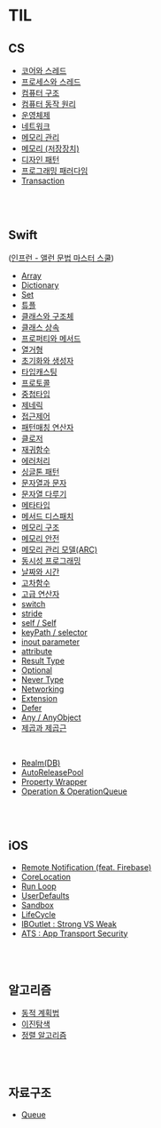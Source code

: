 # TIL
## CS
* [코어와 스레드](/ComputerScience/%EC%BD%94%EC%96%B4%EC%99%80%20%EC%8A%A4%EB%A0%88%EB%93%9C.md)
* [프로세스와 스레드](/ComputerScience/%ED%94%84%EB%A1%9C%EC%84%B8%EC%8A%A4%EC%99%80%20%EC%8A%A4%EB%A0%88%EB%93%9C.md)
* [컴퓨터 구조](/ComputerScience/%EC%BB%B4%ED%93%A8%ED%84%B0%EA%B5%AC%EC%A1%B0.md)
* [컴퓨터 동작 원리](/ComputerScience/%EC%BB%B4%ED%93%A8%ED%84%B0%20%EB%8F%99%EC%9E%91%20%EC%9B%90%EB%A6%AC.md)
* [운영체제](/ComputerScience/%EC%9A%B4%EC%98%81%EC%B2%B4%EC%A0%9C.md)
* [네트워크](/ComputerScience/%EB%84%A4%ED%8A%B8%EC%9B%8C%ED%81%AC.md)
* [메모리 관리](/ComputerScience/%EB%A9%94%EB%AA%A8%EB%A6%AC%20%EA%B4%80%EB%A6%AC.md)
* [메모리 (저장장치)](/ComputerScience/%EB%A9%94%EB%AA%A8%EB%A6%AC(%EC%A0%80%EC%9E%A5%EC%9E%A5%EC%B9%98).md)
* [디자인 패턴](/ComputerScience/%EB%94%94%EC%9E%90%EC%9D%B8%20%ED%8C%A8%ED%84%B4.md)
* [프로그래밍 패러다임](/ComputerScience/%ED%94%84%EB%A1%9C%EA%B7%B8%EB%9E%98%EB%B0%8D%20%ED%8C%A8%EB%9F%AC%EB%8B%A4%EC%9E%84.md)
* [Transaction](/ComputerScience/Transaction.md)


<br/>
<br/>

## Swift
([인프런 - 앨런 문법 마스터 스쿨](https://www.inflearn.com/course/스위프트-문법-마스터-스쿨))

* [Array](/Swift/Array.md)
* [Dictionary](/Swift/Dictionary.md)
* [Set](/Swift/Set.md)
* [튜플](/Swift/%ED%8A%9C%ED%94%8C.md)
* [클래스와 구조체](/Swift/%ED%81%B4%EB%9E%98%EC%8A%A4%EC%99%80%20%EA%B5%AC%EC%A1%B0%EC%B2%B4.md)
* [클래스 상속](/Swift/%ED%81%B4%EB%9E%98%EC%8A%A4%20%EC%83%81%EC%86%8D.md)
* [프로퍼티와 메서드](/Swift/%ED%94%84%EB%A1%9C%ED%8D%BC%ED%8B%B0%EC%99%80%20%EB%A9%94%EC%84%9C%EB%93%9C.md)
* [열거형](/Swift/%EC%97%B4%EA%B1%B0%ED%98%95.md)
* [초기화와 생성자](/Swift/%EC%B4%88%EA%B8%B0%ED%99%94%EC%99%80%20%EC%83%9D%EC%84%B1%EC%9E%90.md)
* [타입캐스팅](/Swift/%ED%83%80%EC%9E%85%EC%BA%90%EC%8A%A4%ED%8C%85.md)
* [프로토콜](/Swift/%ED%94%84%EB%A1%9C%ED%86%A0%EC%BD%9C.md)
* [중첩타입](/Swift/%EC%A4%91%EC%B2%A9%ED%83%80%EC%9E%85.md)
* [제네릭](/Swift/%EC%A0%9C%EB%84%A4%EB%A6%AD.md)
* [접근제어](/Swift/%EC%A0%91%EA%B7%BC%EC%A0%9C%EC%96%B4.md)
* [패턴매칭 연산자](/Swift/%ED%8C%A8%ED%84%B4%EB%A7%A4%EC%B9%AD%20%EC%97%B0%EC%82%B0%EC%9E%90.md)
* [클로저](/Swift/%ED%81%B4%EB%A1%9C%EC%A0%80.md)
* [재귀함수](/Swift/%EC%9E%AC%EA%B7%80%ED%95%A8%EC%88%98.md)
* [에러처리](/Swift/%EC%97%90%EB%9F%AC%EC%B2%98%EB%A6%AC.md)
* [싱글톤 패턴](/Swift/%EC%8B%B1%EA%B8%80%ED%86%A4%20%ED%8C%A8%ED%84%B4.md)
* [문자열과 문자](/Swift/%EB%AC%B8%EC%9E%90%EC%97%B4%EA%B3%BC%20%EB%AC%B8%EC%9E%90.md)
* [문자열 다루기](/Swift/%EB%AC%B8%EC%9E%90%EC%97%B4%20%EB%8B%A4%EB%A3%A8%EA%B8%B0.md)
* [메타타입](/Swift/%EB%A9%94%ED%83%80%ED%83%80%EC%9E%85.md)
* [메서드 디스패치](/Swift/%EB%A9%94%EC%84%9C%EB%93%9C%20%EB%94%94%EC%8A%A4%ED%8C%A8%EC%B9%98.md)
* [메모리 구조](/Swift/%EB%A9%94%EB%AA%A8%EB%A6%AC%20%EA%B5%AC%EC%A1%B0.md)
* [메모리 안전](/Swift/%EB%A9%94%EB%AA%A8%EB%A6%AC%20%EC%95%88%EC%A0%84.md)
* [메모리 관리 모델(ARC)](/Swift/%EB%A9%94%EB%AA%A8%EB%A6%AC%20%EA%B4%80%EB%A6%AC%20%EB%AA%A8%EB%8D%B8(ARC).md)
* [동시성 프로그래밍](/Swift/%EB%8F%99%EC%8B%9C%EC%84%B1%20%ED%94%84%EB%A1%9C%EA%B7%B8%EB%9E%98%EB%B0%8D.md)
* [날짜와 시간](/Swift/%EB%82%A0%EC%A7%9C%EC%99%80%20%EC%8B%9C%EA%B0%84.md)
* [고차함수](/Swift/%EA%B3%A0%EC%B0%A8%ED%95%A8%EC%88%98.md)
* [고급 연산자](/Swift/%EA%B3%A0%EA%B8%89%20%EC%97%B0%EC%82%B0%EC%9E%90.md)
* [switch](/Swift/switch.md)
* [stride](/Swift/stride.md)
* [self / Self](/Swift/self.md)
* [keyPath / selector](/Swift/keyPath%EC%99%80%20selector.md)
* [inout parameter](/Swift/inout%20parameter.md)
* [attribute](/Swift/attribute.md)
* [Result Type](/Swift/ResultType.md)
* [Optional](/Swift/Optional.md)
* [Never Type](/Swift/Never%ED%83%80%EC%9E%85.md)
* [Networking](/Swift/Networking.md)
* [Extension](/Swift/Extension.md)
* [Defer](/Swift/Defer.md)
* [Any / AnyObject](/Swift/Any%EC%99%80%20AnyObject.md)
* [제곱과 제곱근](/Swift/%EC%A0%9C%EA%B3%B1%EA%B3%BC%20%EC%A0%9C%EA%B3%B1%EA%B7%BC.md)

<br/>

* [Realm(DB)](/Swift/Realm(DB).md)
* [AutoReleasePool](/Swift/AutoReleasePool.md)
* [Property Wrapper](https://co-dong.tistory.com/67)
* [Operation & OperationQueue](https://co-dong.tistory.com/78)

<br/>
<br/>

## iOS
* [Remote Notification (feat. Firebase)](https://co-dong.tistory.com/76)
* [CoreLocation](https://co-dong.tistory.com/73)
* [Run Loop](https://co-dong.tistory.com/71)
* [UserDefaults](https://co-dong.tistory.com/65)
* [Sandbox](https://co-dong.tistory.com/64)
* [LifeCycle](https://co-dong.tistory.com/62)
* [IBOutlet : Strong VS Weak](https://co-dong.tistory.com/60)
* [ATS : App Transport Security](https://co-dong.tistory.com/68)

<br/>
<br/>

## 알고리즘
* [동적 계획법](/%EC%95%8C%EA%B3%A0%EB%A6%AC%EC%A6%98/%EB%8F%99%EC%A0%81%20%EA%B3%84%ED%9A%8D%EB%B2%95.md)
* [이진탐색](/%EC%95%8C%EA%B3%A0%EB%A6%AC%EC%A6%98/%EC%9D%B4%EC%A7%84%ED%83%90%EC%83%89.md)
* [정렬 알고리즘](/%EC%95%8C%EA%B3%A0%EB%A6%AC%EC%A6%98/%EC%A0%95%EB%A0%AC%20%EC%95%8C%EA%B3%A0%EB%A6%AC%EC%A6%98.md)

<br/>
<br/>

## 자료구조
* [Queue](/%EC%9E%90%EB%A3%8C%EA%B5%AC%EC%A1%B0/queue.md)
